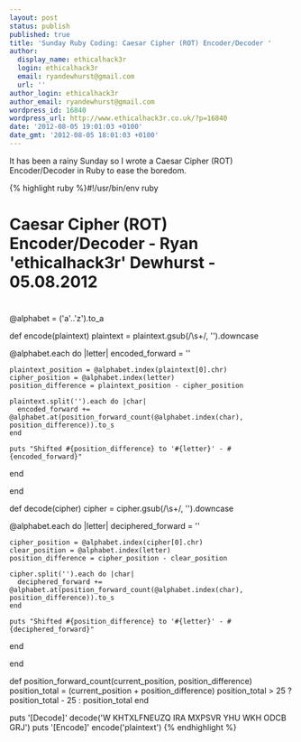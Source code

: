 ```yaml
---
layout: post
status: publish
published: true
title: 'Sunday Ruby Coding: Caesar Cipher (ROT) Encoder/Decoder '
author:
  display_name: ethicalhack3r
  login: ethicalhack3r
  email: ryandewhurst@gmail.com
  url: ''
author_login: ethicalhack3r
author_email: ryandewhurst@gmail.com
wordpress_id: 16840
wordpress_url: http://www.ethicalhack3r.co.uk/?p=16840
date: '2012-08-05 19:01:03 +0100'
date_gmt: '2012-08-05 18:01:03 +0100'
---
```

<p>It has been a rainy Sunday so I wrote a Caesar Cipher (ROT) Encoder/Decoder in Ruby to ease the boredom.</p>
<p>{% highlight ruby %}#!/usr/bin/env ruby

#
# Caesar Cipher (ROT) Encoder/Decoder - Ryan 'ethicalhack3r' Dewhurst - 05.08.2012
#

@alphabet = ('a'..'z').to_a

def encode(plaintext)
  plaintext = plaintext.gsub(/\s+/, '').downcase

  @alphabet.each do |letter|
    encoded_forward = ''

    plaintext_position = @alphabet.index(plaintext[0].chr)
    cipher_position = @alphabet.index(letter)
    position_difference = plaintext_position - cipher_position

    plaintext.split('').each do |char|
      encoded_forward += @alphabet.at(position_forward_count(@alphabet.index(char), position_difference)).to_s
    end

    puts "Shifted #{position_difference} to '#{letter}' - #{encoded_forward}"
  end

end

def decode(cipher)
  cipher = cipher.gsub(/\s+/, '').downcase

  @alphabet.each do |letter|
    deciphered_forward = ''

    cipher_position = @alphabet.index(cipher[0].chr)
    clear_position = @alphabet.index(letter)
    position_difference = cipher_position - clear_position

    cipher.split('').each do |char|
      deciphered_forward += @alphabet.at(position_forward_count(@alphabet.index(char), position_difference)).to_s
    end

    puts "Shifted #{position_difference} to '#{letter}' - #{deciphered_forward}"
  end

end

def position_forward_count(current_position, position_difference)
  position_total = (current_position + position_difference)
  position_total > 25 ? position_total - 25 : position_total
end

puts '[Decode]'
decode('W KHTXLFNEUZQ IRA MXPSVR  YHU WKH ODCB GRJ')
puts '[Encode]'
encode('plaintext')
{% endhighlight %}</p>
